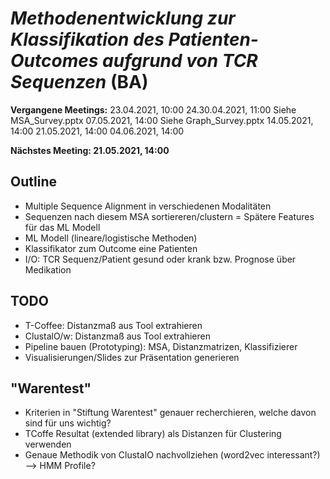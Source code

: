 # _Methodenentwicklung zur Klassifikation des Patienten-Outcomes aufgrund von TCR Sequenzen_ (BA)

**Vergangene Meetings:** 
23.04.2021, 10:00
24.30.04.2021, 11:00
Siehe MSA_Survey.pptx
07.05.2021, 14:00
Siehe Graph_Survey.pptx
14.05.2021, 14:00
21.05.2021, 14:00
04.06.2021, 14:00

**Nächstes Meeting: 21.05.2021, 14:00**

## Outline
- Multiple Sequence Alignment in verschiedenen Modalitäten
- Sequenzen nach diesem MSA sortiereren/clustern = Spätere Features für das ML Modell
- ML Modell (lineare/logistische Methoden)
- Klassifikator zum Outcome eine Patienten
- I/O: TCR Sequenz/Patient gesund oder krank bzw. Prognose über Medikation

## TODO
- T-Coffee: Distanzmaß aus Tool extrahieren
- ClustalO/w: Distanzmaß aus Tool extrahieren
-	Pipeline bauen (Prototyping): MSA, Distanzmatrizen, Klassifizierer
- Visualisierungen/Slides zur Präsentation generieren


## "Warentest"
-	Kriterien in "Stiftung Warentest" genauer recherchieren, welche davon sind für uns wichtig?
-	TCoffe Resultat (extended library) als Distanzen für Clustering verwenden
-	Genaue Methodik von ClustaIO nachvollziehen (word2vec interessant?) --> HMM Profile?

